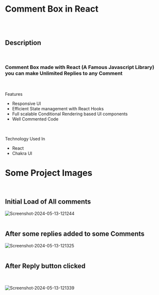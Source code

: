<h1>Comment Box in React</h1>
</br></br>

<h2>Description</h2>
</br>
<h3>Comment Box made with React (A Famous Javascript Library) you can make Unlimited
Replies to any Comment</h3>
</br></br>
<label for='features'>Features</label>
<ul id='features'>
<li>Responsive UI</li>
<li>Efficient State management with React Hooks</li>
<li>Full scalable Conditional Rendering based UI components</li>
<li>Well Commented Code</li>
</ul>

</br></br>
<label for='techs'>Technology Used In</label>
<ul id='techs'>
<li>React</li>
<li>Chakra UI</li>
</ul>

<h1>Some Project Images</h1>

</br>
<h2>Initial Load of All comments</h2>
<img src="https://i.ibb.co/548G0jW/Screenshot-2024-05-13-121244.png"alt="Screenshot-2024-05-13-121244">
</br></br>
<h2>After some replies added to some Comments</h2>
<img src="https://i.ibb.co/nr9PX66/Screenshot-2024-05-13-121325.png" alt="Screenshot-2024-05-13-121325"/>
</br></br>
<h2>After Reply button clicked</h2>
</br></br>
<img src="https://i.ibb.co/N1tFqCN/Screenshot-2024-05-13-121339.png" alt="Screenshot-2024-05-13-121339">



